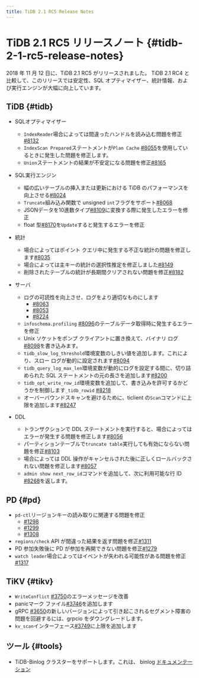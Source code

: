 ```yaml
---
title: TiDB 2.1 RC5 Release Notes
---
```


<!-- markdownlint-disable MD032 -->

# TiDB 2.1 RC5 リリースノート {#tidb-2-1-rc5-release-notes}

2018 年 11 月 12 日に、TiDB 2.1 RC5 がリリースされました。 TiDB 2.1 RC4 と比較して、このリリースでは安定性、SQL オプティマイザー、統計情報、および実行エンジンが大幅に向上しています。

## TiDB {#tidb}

-   SQLオプティマイザー
    -   `IndexReader`場合によっては間違ったハンドルを読み込む問題を修正[#8132](https://github.com/pingcap/tidb/pull/8132)
    -   `IndexScan Prepared`ステートメントが`Plan Cache` [#8055](https://github.com/pingcap/tidb/pull/8055)を使用しているときに発生した問題を修正します。
    -   `Union`ステートメントの結果が不安定になる問題を修正[#8165](https://github.com/pingcap/tidb/pull/8165)
-   SQL実行エンジン
    -   幅の広いテーブルの挿入または更新における TiDB のパフォーマンスを向上させる[#8024](https://github.com/pingcap/tidb/pull/8024)
    -   `Truncate`組み込み関数で unsigned `int`フラグをサポート[#8068](https://github.com/pingcap/tidb/pull/8068)
    -   JSONデータを10進数タイプ[#8109](https://github.com/pingcap/tidb/pull/8109)に変換する際に発生したエラーを修正
    -   float 型[#8170](https://github.com/pingcap/tidb/pull/8170)を`Update`すると発生するエラーを修正
-   統計
    -   場合によってはポイント クエリ中に発生する不正な統計の問題を修正します[#8035](https://github.com/pingcap/tidb/pull/8035)
    -   場合によっては主キーの統計の選択性推定を修正しました[#8149](https://github.com/pingcap/tidb/pull/8149)
    -   削除されたテーブルの統計が長期間クリアされない問題を修正[#8182](https://github.com/pingcap/tidb/pull/8182)
-   サーバ
    -   ログの可読性を向上させ、ログをより適切なものにします
        -   [#8063](https://github.com/pingcap/tidb/pull/8063)
        -   [#8053](https://github.com/pingcap/tidb/pull/8053)
        -   [#8224](https://github.com/pingcap/tidb/pull/8224)

    <!---->

    -   `infoschema.profiling` [#8096](https://github.com/pingcap/tidb/pull/8096)のテーブルデータ取得時に発生するエラーを修正
    -   Unix ソケットをポンプ クライアントに置き換えて、バイナリ ログ[#8098](https://github.com/pingcap/tidb/pull/8098)を書き込みます。
    -   `tidb_slow_log_threshold`環境変数のしきい値を追加します。これにより、スロー ログが動的に設定されます[#8094](https://github.com/pingcap/tidb/pull/8094)
    -   `tidb_query_log_max_len`環境変数が動的にログを設定する間に、切り詰められた SQL ステートメントの元の長さを追加します[#8200](https://github.com/pingcap/tidb/pull/8200)
    -   `tidb_opt_write_row_id`環境変数を追加して、書き込みを許可するかどうかを制御します`_tidb_rowid` [#8218](https://github.com/pingcap/tidb/pull/8218)
    -   オーバーバウンドスキャンを避けるために、ticlient の`Scan`コマンドに上限を追加します[#8247](https://github.com/pingcap/tidb/pull/8247)
-   DDL
    -   トランザクションで DDL ステートメントを実行すると、場合によってはエラーが発生する問題を修正します[#8056](https://github.com/pingcap/tidb/pull/8056)
    -   パーティションテーブルで`truncate table`実行しても有効にならない問題を修正[#8103](https://github.com/pingcap/tidb/pull/8103)
    -   場合によっては DDL 操作がキャンセルされた後に正しくロールバックされない問題を修正します[#8057](https://github.com/pingcap/tidb/pull/8057)
    -   `admin show next_row_id`コマンドを追加して、次に利用可能な行 ID [#8268](https://github.com/pingcap/tidb/pull/8268)を返します。

## PD {#pd}

-   `pd-ctl`リージョンキーの読み取りに関連する問題を修正
    -   [#1298](https://github.com/pingcap/pd/pull/1298)
    -   [#1299](https://github.com/pingcap/pd/pull/1299)
    -   [#1308](https://github.com/pingcap/pd/pull/1308)
-   `regions/check` API が間違った結果を返す問題を修正[#1311](https://github.com/pingcap/pd/pull/1311)
-   PD 参加失敗後に PD が参加を再開できない問題を修正[#1279](https://github.com/pingcap/pd/pull/1279)
-   `watch leader`場合によってはイベントが失われる可能性がある問題を修正[#1317](https://github.com/pingcap/pd/pull/1317)

## TiKV {#tikv}

-   `WriteConflict` [#3750](https://github.com/tikv/tikv/pull/3750)のエラーメッセージを改善
-   panicマーク ファイル[#3746](https://github.com/tikv/tikv/pull/3746)を追加します
-   gRPC [#3650](https://github.com/tikv/tikv/pull/3650)の新しいバージョンによって引き起こされるセグメント障害の問題を回避するには、grpcio をダウングレードします。
-   `kv_scan`インターフェース[#3749](https://github.com/tikv/tikv/pull/3749)に上限を追加します

## ツール {#tools}

-   TiDB-Binlog クラスターをサポートします。これは、 binlog [ドキュメンテーション](/tidb-binlog/tidb-binlog-overview.md)
